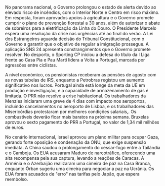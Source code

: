 No panorama nacional, o Governo prolongou o estado de alerta devido ao elevado risco de incêndios, com o Interior Norte e Centro em risco máximo. Em resposta, foram aprovados apoios à agricultura e o Governo promete cumprir o plano de prevenção florestal a 30 anos, além de autorizar o abate de sobreiros para a eletrificação da Linha do Douro. O Presidente Marcelo espera uma resolução da crise nas urgências até ao final do verão. A Lei dos Estrangeiros aguarda decisão do Tribunal Constitucional, com o Governo a garantir que o objetivo de regular a imigração prossegue. A aplicação SNS 24 apresenta constrangimentos que o Governo promete resolver. No desporto, o Sporting CP iniciou a defesa do título da I Liga frente ao Casa Pia e Pau Martí lidera a Volta a Portugal, marcada por agressões entre ciclistas.

A nível económico, os pensionistas receberam as pensões de agosto com as novas tabelas de IRS, enquanto a Petrobras registou um aumento significativo nos lucros. Portugal ainda está longe da meta da UE em produção e investigação, e a capacidade de armazenamento de gás é limitada. O PRR não resolve a crise habitacional. Os trabalhadores da Menzies iniciaram uma greve de 4 dias com impacto nos aeroportos, incluindo cancelamentos no aeroporto de Lisboa, e os trabalhadores das Misericórdias protestaram por melhores condições salariais,. Os combustíveis deverão ficar mais baratos na próxima semana. Bruxelas aprovou o sexto pagamento do PRR a Portugal, no valor de 1,34 mil milhões de euros.

No cenário internacional, Israel aprovou um plano militar para ocupar Gaza, gerando forte oposição e condenação da ONU, que exige suspensão imediata. A China saudou o prolongamento do cessar-fogo entre a Tailândia e o Camboja. Os EUA acusaram Maduro de narcotráfico, oferecendo uma alta recompensa pela sua captura, levando a reações de Caracas. A Arménia e o Azerbaijão realizaram uma cimeira de paz na Casa Branca, enquanto Órban sugeriu uma cimeira para negociar a paz na Ucrânia. Os EUA foram acusados de "erro" nas tarifas pelo Japão, que espera reembolso.
